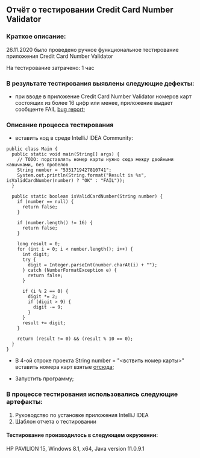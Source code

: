 ## Отчёт о тестировании Credit Card Number Validator

### Краткое описание: 

26.11.2020 было проведено ручное функциональное тестирование приложения Credit Card Number Validator

На тестирование затрачено: 1 час

### В результате тестирования выявлены следующие дефекты:

- при вводе в приложение Credit Card Number Validator номеров карт состоящих из более 16 цифр или менее, приложение выдает сообщенте FAIL [bug report](https://github.com/AlexPahomov/javalesson1task2/issues/1);


### Описание процесса тестирования

- вставить код в среде IntelliJ IDEA Community:
```
public class Main {
  public static void main(String[] args) {
    // TODO: подставлять номер карты нужно сюда между двойными кавычками, без пробелов
    String number = "5351719427810741";
    System.out.println(String.format("Result is %s", isValidCardNumber(number) ? "OK" : "FAIL"));
  }

  public static boolean isValidCardNumber(String number) {
    if (number == null) {
      return false;
    }

    if (number.length() != 16) {
      return false;
    }

    long result = 0;
    for (int i = 0; i < number.length(); i++) {
      int digit;
      try {
        digit = Integer.parseInt(number.charAt(i) + "");
      } catch (NumberFormatException e) {
        return false;
      }

      if (i % 2 == 0) {
        digit *= 2;
        if (digit > 9) {
          digit -= 9;
        }
      }
      result += digit;
    }

    return (result != 0) && (result % 10 == 0);
  }
}
```

- В 4-ой строке проекта String number = "<вствить номер карты>" вставить номера карт взятые [отсюда](https://www.freeformatter.com/credit-card-number-generator-validator.html);

- Запустить программу;


### В процессе тестирования использовались следующие артефакты:

1. Руководство по установке приложения IntelliJ IDEA
2. Шаблон отчета о тестировании


#### Тестирование производилось в следующем окружении:

HP PAVILION 15, Windows 8.1, x64, Java version 11.0.9.1
